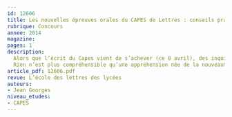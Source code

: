 ```yaml
---
id: 12606
title: Les nouvelles épreuves orales du CAPES de Lettres : conseils pratiques
rubrique: Concours
annee: 2014
magazine: 
pages: 1
description: 
  Alors que l’écrit du Capes vient de s’achever (ce 8 avril), des inquiétudes montent chez certains candidats à l’approche des épreuves orales. Ces nouvelles épreuves seraient mal circonscrites, les attentes seraient floues, la préparation aventureuse.
  Rien n’est plus compréhensible qu’une appréhension née de la nouveauté, mais rien n’est plus dangereux qu’un blocage né d’un refus de celle-ci. Les textes officiels sont clairs et, à la vérité, le changement est plus spectaculaire dans la dénomination de l’épreuve – « Mise en situation professionnelle » – que dans son déroulement, assez proche des sessions antérieures.
article_pdf: 12606.pdf
revue: L’école des lettres des lycées
auteurs:
- Jean Georges
niveau_etudes:
- CAPES
---
```

